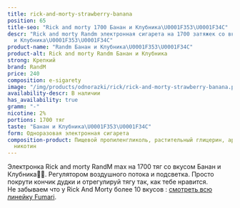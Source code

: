 ```yaml
---
title: rick-and-morty-strawberry-banana
position: 65
title-seo: "Rick and morty 1700 Банан и Клубника\U0001F353\U0001F34C"
descr: "Rick and morty Randm электронная сигарета на 1700 затяжек со вкусом Банан
  и Клубника\U0001F353\U0001F34C"
product-name: "Randm Банан и Клубника\U0001F353\U0001F34C"
product-alt: Rick and morty Randm Банан и Клубника
strong: Крепкий
brand: RandM
price: 240
composition: e-sigarety
image: "/img/products/odnorazki/rick/rick-and-morty-strawberry-banana.png"
availability-descr: В наличии
has_availability: true
gramm: "-"
nicotine: 2%
portions: 1700 тяг
taste: "Банан и Клубника\U0001F353\U0001F34C"
form: Одноразовая электронная сигарета
composition-product: Пищевой пропиленгликоль, растительный глицерин, ароматизатор,
  никотин
---
```


Электронка Rick and morty ️RandM max на 1700 тяг со вкусом Банан и Клубника🍓🍌. Регулятором воздушного потока и подсветка. Просто покрути кончик дудки и отрегулируй тягу так, как тебе нравится.<br>
Не забываем что у Rick And Morty более 10 вкусов : [смотреть всю линейку Fumari](/pods-rick-and-morty).